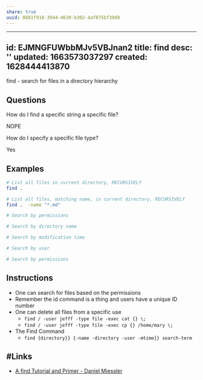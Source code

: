 ```yaml
---
share: true
uuid: 8681f918-3944-4630-b302-4af075bf39d8
---
```

---
id: EJMNGFUWbbMJv5VBJnan2
title: find
desc: ''
updated: 1663573037297
created: 1628444413870
---

find - search for files in a directory hierarchy

## Questions

How do I find a specific string a specific file?

NOPE

How do I specify a specific file type?

Yes

## Examples

``` bash
# List all files in current directory, RECURSIVELY
find .

# List all files, matching name, in current directory, RECURSIVELY
find .  -name "*.md"

# Search by permissions

# Search by directory name

# Search by modification time

# Search by user

# Search by permissions
```

## Instructions

* One can search for files based on the permissions 
* Remember the id command is a thing and users have a unique ID number
* One can delete all files from a specific use
  * `find / -user jefff -type file -exec cat {} \;`
  * `find / -user jefff -type file -exec cp {} /home/mary \;`
* The Find Command
  * `find {directory}} {-name -directory -user -mtime}} search-term`

## #Links

* [A find Tutorial and Primer - Daniel Miessler](https://danielmiessler.com/study/find/)